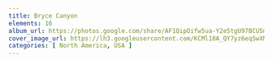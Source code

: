 ```yaml
---
title: Bryce Canyon
elements: 16
album_url: https://photos.google.com/share/AF1QipOifw5ua-Y2e5tgU97BCU5m7fdEQ64seQfyjZ8XiVQ6WtSukRI7j7oPjV6_sPpukA?key=S1FyWVNKeG81N0NUQlh5WXB5QXdraWV5QWR4ZWdB
cover_image_url: https://lh3.googleusercontent.com/KCMl18A_QY7yz6eqSwXMD4GwCJB4pSP9PHk7IO8pTYBvr28SX0h-zc9yBH7oD49TRFvmDKFI79pd_s-tkmiZ2I-85EJjPSsZarcz4Y_mVMbgL2-7uoGftsOSppEmiA1ytnlCDMKoD5wGIj-kNxYd2IeCCJktwKvC6osqQ5RedroINZISvfRQOWLqBXT3fCSkj9kriAXxbcSPZwuL719PflzwDkmzBt4d_oaMLY1lI74IIuANw-ru2knFOVao3KUaZCCfk2S6TYOlQTF457ZMRZCrEkEkZSXljrmZQNrGMjaYwcVvwvq6r9O1rcy4pzguR98nXrrohdVofjm7PAltXBdyVXs6HiLDrQIrpFKYCEzN7Rp9SHDc8J7dGO2gynvp6oy7YlHryv8oqJSHiQldFOVSWsR7TOkMXrmnOdy9liYbM5EuDadgPuu8DZWZRa9trnN5zLfhpxgotUlcqHnBIeb4-5I0CXyoI2sFz0FZQgCjaG_KNpaYB68CmL6llbeL0ihpoqLjn1ONZx9ATDVh5iZydG4YhiBJGNAEpZJeb8Zfcph4oYSY8KUiQxR8un5Lj5RSoWCJMDbTIl3yGN-IDV9Idw7smdROlWr3rn2TE5r7mYy43hkS-eLY11yc3Lee0457dj1b5bdKp5lnr2XHI9FCLg=s195-p-k-no
categories: [ North America, USA ]
---
```

